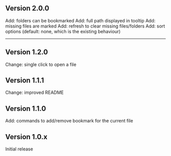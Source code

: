## Version 2.0.0

Add: folders can be bookmarked
Add: full path displayed in tooltip
Add: missing files are marked
Add: refresh to clear missing files/folders
Add: sort options (default: none, which is the existing behaviour)

----

## Version 1.2.0

Change: single click to open a file

## Version 1.1.1

Change: improved README

## Version 1.1.0

Add: commands to add/remove bookmark for the current file

## Version 1.0.x

Initial release
